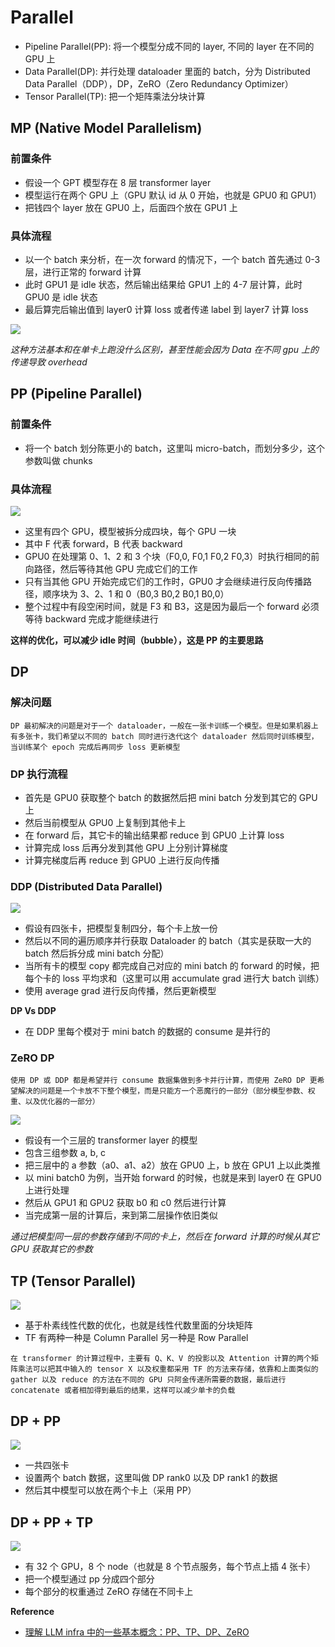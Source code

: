 # Parallel

- Pipeline Parallel(PP): 将一个模型分成不同的 layer, 不同的 layer 在不同的 GPU 上
- Data Parallel(DP): 并行处理 dataloader 里面的 batch，分为 Distributed Data Parallel（DDP），DP，ZeRO（Zero Redundancy Optimizer）
- Tensor Parallel(TP): 把一个矩阵乘法分块计算

## MP (Native Model Parallelism)

### 前置条件

- 假设一个 GPT 模型存在 8 层 transformer layer
- 模型运行在两个 GPU 上（GPU 默认 id 从 0 开始，也就是 GPU0 和 GPU1）
- 把钱四个 layer 放在 GPU0 上，后面四个放在 GPU1 上

### 具体流程

- 以一个 batch 来分析，在一次 forward 的情况下，一个 batch 首先通过 0-3 层，进行正常的 forward 计算
- 此时 GPU1 是 idle 状态，然后输出结果给 GPU1 上的 4-7 层计算，此时 GPU0 是 idle 状态
- 最后算完后输出值到 layer0 计算 loss 或者传递 label 到 layer7 计算 loss

![](../pics/native-model-parallelism.png)

*这种方法基本和在单卡上跑没什么区别，甚至性能会因为 Data 在不同 gpu 上的传递导致 overhead*

## PP (Pipeline Parallel)

### 前置条件

- 将一个 batch 划分陈更小的 batch，这里叫 micro-batch，而划分多少，这个参数叫做 chunks

### 具体流程

![](../pics/pipeline-parallel.png)

- 这里有四个 GPU，模型被拆分成四块，每个 GPU 一块
- 其中 F 代表 forward，B 代表 backward
- GPU0 在处理第 0、1、2 和 3 个块（F0,0, F0,1 F0,2 F0,3）时执行相同的前向路径，然后等待其他 GPU 完成它们的工作
- 只有当其他 GPU 开始完成它们的工作时，GPU0 才会继续进行反向传播路径，顺序块为 3、2、1 和 0（B0,3 B0,2 B0,1 B0,0）
- 整个过程中有段空闲时间，就是 F3 和 B3，这是因为最后一个 forward 必须等待 backward 完成才能继续进行

**这样的优化，可以减少 idle 时间（bubble），这是 PP 的主要思路**

## DP

### 解决问题

```
DP 最初解决的问题是对于一个 dataloader，一般在一张卡训练一个模型。但是如果机器上有多张卡，我们希望以不同的 batch 同时进行迭代这个 dataloader 然后同时训练模型，当训练某个 epoch 完成后再同步 loss 更新模型
```

### DP 执行流程

- 首先是 GPU0 获取整个 batch 的数据然后把 mini batch 分发到其它的 GPU 上
- 然后当前模型从 GPU0 上复制到其他卡上
- 在 forward 后，其它卡的输出结果都 reduce 到 GPU0 上计算 loss
- 计算完成 loss 后再分发到其他 GPU 上分别计算梯度
- 计算完梯度后再 reduce 到 GPU0 上进行反向传播

### DDP (Distributed Data Parallel)

![](../pics/distributed-data-parallel.png)

- 假设有四张卡，把模型复制四分，每个卡上放一份
- 然后以不同的遍历顺序并行获取 Dataloader 的 batch（其实是获取一大的 batch 然后拆分成 mini batch 分配）
- 当所有卡的模型 copy 都完成自己对应的 mini batch 的 forward 的时候，把每个卡的 loss 平均求和（这里可以用 accumulate grad 进行大 batch 训练）
- 使用 average grad 进行反向传播，然后更新模型

**DP Vs DDP**

- 在 DDP 里每个模对于 mini batch 的数据的 consume 是并行的

### ZeRO DP

```
使用 DP 或 DDP 都是希望并行 consume 数据集做到多卡并行计算，而使用 ZeRO DP 更希望解决的问题是一个卡放不下整个模型，而是只能方一个恶魔行的一部分（部分模型参数、权重、以及优化器的一部分）
```

![](../pics/zero-dp.png)

- 假设有一个三层的 transformer layer 的模型
- 包含三组参数 a, b, c
- 把三层中的 a 参数（a0、a1、a2）放在 GPU0 上，b 放在 GPU1 上以此类推
- 以 mini batch0 为例，当开始 forward 的时候，也就是来到 layer0 在 GPU0 上进行处理
- 然后从 GPU1 和 GPU2 获取 b0 和 c0 然后进行计算
- 当完成第一层的计算后，来到第二层操作依旧类似

*通过把模型同一层的参数存储到不同的卡上，然后在 forward 计算的时候从其它 GPU 获取其它的参数*

## TP (Tensor Parallel)

![](../pics/tensor-parallel.png)

- 基于朴素线性代数的优化，也就是线性代数里面的分块矩阵
- TF 有两种一种是 Column Parallel 另一种是 Row Parallel

```
在 transformer 的计算过程中，主要有 Q、K、V 的投影以及 Attention 计算的两个矩阵乘法可以把其中输入的 tensor X 以及权重都采用 TF 的方法来存储，依靠和上面类似的 gather 以及 reduce 的方法在不同的 GPU 只阿金传递所需要的数据，最后进行 concatenate 或者相加得到最后的结果，这样可以减少单卡的负载
```

## DP + PP

![](../pics/dp-pp.png)

- 一共四张卡
- 设置两个 batch 数据，这里叫做 DP rank0 以及 DP rank1 的数据
- 然后其中模型可以放在两个卡上（采用 PP）

## DP + PP + TP

![](../pics/dp-pp-tp.png)

- 有 32 个 GPU，8 个 node（也就是 8 个节点服务，每个节点上插 4 张卡）
- 把一个模型通过 pp 分成四个部分
- 每个部分的权重通过 ZeRO 存储在不同卡上



**Reference**
- [理解 LLM infra 中的一些基本概念：PP、TP、DP、ZeRO](https://mp.weixin.qq.com/s/l480MpW8yXws1JL6tVzf4Q)


